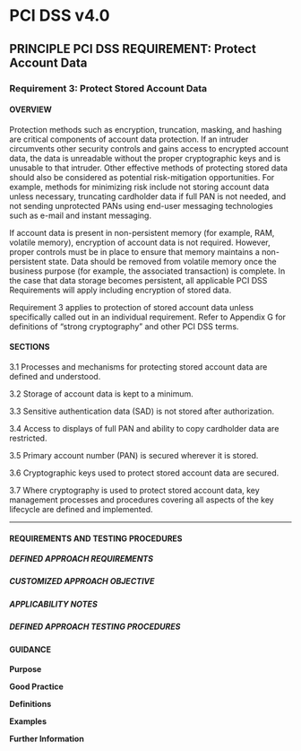 # PCI DSS v4.0

## PRINCIPLE PCI DSS REQUIREMENT: Protect Account Data


### Requirement 3:	Protect Stored Account Data

#### OVERVIEW
Protection methods such as encryption, truncation, masking, and hashing are critical components of account data protection. If an intruder circumvents other security controls and gains access to encrypted account data, the data is unreadable without the proper cryptographic keys and is unusable to that intruder. Other effective methods of protecting stored data should also be considered as potential risk-mitigation opportunities. For example, methods for minimizing risk include not storing account data unless necessary, truncating cardholder data if full PAN is not needed, and not sending unprotected PANs using end-user messaging technologies such as e-mail and instant messaging.

If account data is present in non-persistent memory (for example, RAM, volatile memory), encryption of account data is not required. However, proper controls must be in place to ensure that memory maintains a non-persistent state. Data should be removed from volatile memory once the business purpose (for example, the associated transaction) is complete. In the case that data storage becomes persistent, all applicable PCI DSS Requirements will apply including encryption of stored data.

Requirement 3 applies to protection of stored account data unless specifically called out in an individual requirement. Refer to Appendix G for definitions of “strong cryptography” and other PCI DSS terms.


#### SECTIONS
3.1	Processes and mechanisms for protecting stored account data are defined and understood.

3.2	Storage of account data is kept to a minimum.

3.3	Sensitive authentication data (SAD) is not stored after authorization.

3.4	Access to displays of full PAN and ability to copy cardholder data are restricted.

3.5	Primary account number (PAN) is secured wherever it is stored.

3.6	Cryptographic keys used to protect stored account data are secured.

3.7	Where cryptography is used to protect stored account data, key management processes and procedures covering all aspects of the key lifecycle are defined and implemented.


---

#### REQUIREMENTS AND TESTING PROCEDURES


##### DEFINED APPROACH REQUIREMENTS


##### CUSTOMIZED APPROACH OBJECTIVE


##### APPLICABILITY NOTES


##### DEFINED APPROACH TESTING PROCEDURES


#### GUIDANCE
**Purpose**

**Good Practice**

**Definitions**

**Examples**

**Further Information**

